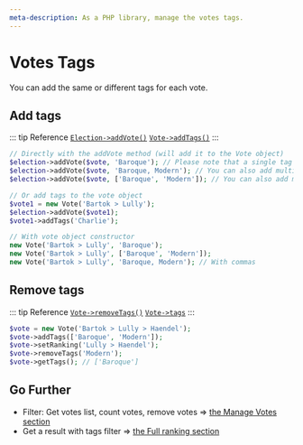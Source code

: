 ```yaml
---
meta-description: As a PHP library, manage the votes tags.
---
```

# Votes Tags

You can add the same or different tags for each vote.

## Add tags
::: tip Reference
[`Election->addVote()`](/api-reference/Election%20Class/Election--addVote) 
[`Vote->addTags()`](/api-reference/Vote%20Class/Vote--addTags)
:::

```php
// Directly with the addVote method (will add it to the Vote object)
$election->addVote($vote, 'Baroque'); // Please note that a single tag is always created for each vote.
$election->addVote($vote, 'Baroque, Modern'); // You can also add multiple tags, separated by commas.
$election->addVote($vote, ['Baroque', 'Modern']); // You can also add multiple tags using an array.

// Or add tags to the vote object
$vote1 = new Vote('Bartok > Lully');
$election->addVote($vote1);
$vote1->addTags('Charlie');

// With vote object constructor
new Vote('Bartok > Lully', 'Baroque');
new Vote('Bartok > Lully', ['Baroque', 'Modern']);
new Vote('Bartok > Lully', 'Baroque, Modern'); // With commas
```

## Remove tags

::: tip Reference
[`Vote->removeTags()`](/api-reference/Vote%20Class/Vote--removeTags) 
[`Vote->tags`](/api-reference/Vote%20Class/Vote--tags)
:::
```php
$vote = new Vote('Bartok > Lully > Haendel');
$vote->addTags(['Baroque', 'Modern']);
$vote->setRanking('Lully > Haendel');
$vote->removeTags('Modern');
$vote->getTags(); // ['Baroque']
```

## Go Further

* Filter: Get votes list, count votes, remove votes => [the Manage Votes section](/book/3.AsPhpLibrary/5.Votes/3.ManageVotes.md)
* Get a result with tags filter => [the Full ranking section](/book/3.AsPhpLibrary/6.Results/2.FullRanking.md)